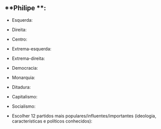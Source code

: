 ﻿## **Philipe **:

* Esquerda: 

* Direita: 

* Centro:

* Extrema-esquerda:

* Extrema-direita:

* Democracia:

* Monarquia:

* Ditadura:

* Capitalismo:

* Socialismo:

* Escolher 12 partidos mais populares/influentes/importantes (ideologia, características e políticos conhecidos):
